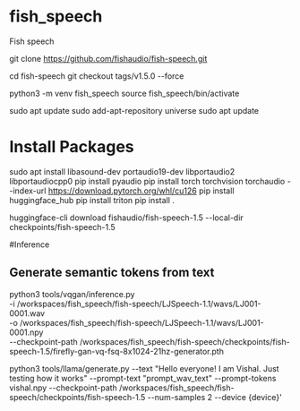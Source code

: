 # fish_speech
Fish speech 


git clone https://github.com/fishaudio/fish-speech.git

cd fish-speech
git checkout tags/v1.5.0 --force

python3 -m venv fish_speech
source fish_speech/bin/activate

sudo apt update
sudo add-apt-repository universe
sudo apt update

# Install Packages
sudo apt install libasound-dev portaudio19-dev libportaudio2 libportaudiocpp0
pip install pyaudio
pip install torch torchvision torchaudio --index-url https://download.pytorch.org/whl/cu126
pip install huggingface_hub
pip install triton
pip install .

huggingface-cli download fishaudio/fish-speech-1.5 --local-dir checkpoints/fish-speech-1.5

#Inference
## Generate semantic tokens from text

python3 tools/vqgan/inference.py \
  -i /workspaces/fish_speech/fish-speech/LJSpeech-1.1/wavs/LJ001-0001.wav \
  -o /workspaces/fish_speech/fish-speech/LJSpeech-1.1/wavs/LJ001-0001.npy \
  --checkpoint-path /workspaces/fish_speech/fish-speech/checkpoints/fish-speech-1.5/firefly-gan-vq-fsq-8x1024-21hz-generator.pth

  
python3 tools/llama/generate.py --text "Hello everyone! I am Vishal. Just testing how it works" --prompt-text "prompt_wav_text" --prompt-tokens vishal.npy --checkpoint-path /workspaces/fish_speech/fish-speech/checkpoints/fish-speech-1.5 --num-samples 2 --device {device}'